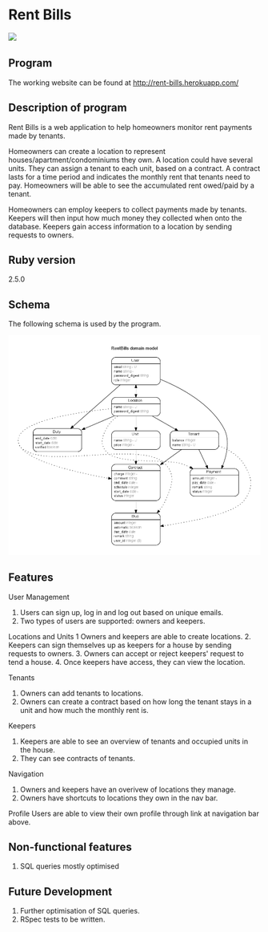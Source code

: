 # Rent Bills

 <img src="https://travis-ci.com/sciffany/rent-bills.svg?branch=master"></img>

## Program

The working website can be found at http://rent-bills.herokuapp.com/

## Description of program

Rent Bills is a web application to help homeowners monitor rent payments made by tenants.

Homeowners can create a location to represent houses/apartment/condominiums they own. A location could have several units. They can assign a tenant to each unit, based on a contract. A contract lasts for a time period and indicates the monthly rent that tenants need to pay. Homeowners will be able to see the accumulated rent owed/paid by a tenant.

Homeowners can employ keepers to collect payments made by tenants. Keepers will then input how much money they collected when onto the database. Keepers gain access information to a location by sending requests to owners.

## Ruby version

2.5.0

## Schema

The following schema is used by the program.

![ERD](erd.png)


## Features

User Management
1. Users can sign up, log in and log out based on unique emails.
2. Two types of users are supported: owners and keepers.

Locations and Units
1 Owners and keepers are able to create locations.
2. Keepers can sign themselves up as keepers for a house by sending requests to owners.
3. Owners can accept or reject keepers' request to tend a house.
4. Once keepers have access, they can view the location.

Tenants
1. Owners can add tenants to locations.
2. Owners can create a contract based on how long the tenant stays in a unit and how much the monthly rent is.

Keepers
1. Keepers are able to see an overview of tenants and occupied units in the house.
2. They can see contracts of tenants.

Navigation
1. Owners and keepers have an overivew of locations they manage.
2. Owners have shortcuts to locations they own in the nav bar.

Profile
Users are able to view their own profile through link at navigation bar above.

## Non-functional features
1. SQL queries mostly optimised

## Future Development
1. Further optimisation of SQL queries.
2. RSpec tests to be written.
